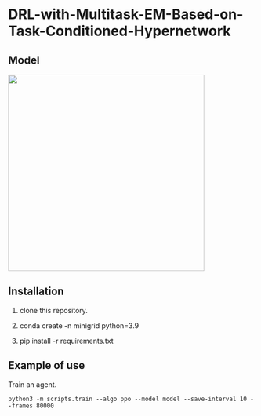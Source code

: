 # DRL-with-Multitask-EM-Based-on-Task-Conditioned-Hypernetwork

## Model

<img src="https://github.com/ygjin11/DRL-with-Multitask-EM-Based-on-Task-Conditioned-Hypernetwork/blob/main/modelarc.png" width="400px" />


## Installation

1. clone this repository.

2. conda create -n minigrid python=3.9

3. pip install -r requirements.txt



## Example of use

Train an agent.
```
python3 -m scripts.train --algo ppo --model model --save-interval 10 --frames 80000
```

